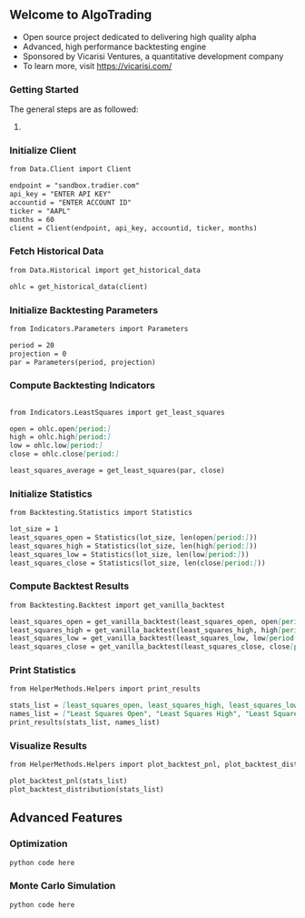## Welcome to AlgoTrading

- Open source project dedicated to delivering high quality alpha
- Advanced, high performance backtesting engine
- Sponsored by Vicarisi Ventures, a quantitative development company
- To learn more, visit https://vicarisi.com/

### Getting Started 

The general steps are as followed: 

1. 

### Initialize Client

```markdown
from Data.Client import Client

endpoint = "sandbox.tradier.com"
api_key = "ENTER API KEY"
accountid = "ENTER ACCOUNT ID"
ticker = "AAPL"
months = 60
client = Client(endpoint, api_key, accountid, ticker, months)
```

### Fetch Historical Data
```markdown
from Data.Historical import get_historical_data

ohlc = get_historical_data(client)
```

### Initialize Backtesting Parameters
```markdown
from Indicators.Parameters import Parameters

period = 20
projection = 0
par = Parameters(period, projection)
```

### Compute Backtesting Indicators
```markdown

from Indicators.LeastSquares import get_least_squares

open = ohlc.open[period:]
high = ohlc.high[period:]
low = ohlc.low[period:]
close = ohlc.close[period:]

least_squares_average = get_least_squares(par, close)

```

### Initialize Statistics
```markdown
from Backtesting.Statistics import Statistics

lot_size = 1
least_squares_open = Statistics(lot_size, len(open[period:]))
least_squares_high = Statistics(lot_size, len(high[period:]))
least_squares_low = Statistics(lot_size, len(low[period:]))
least_squares_close = Statistics(lot_size, len(close[period:]))
```

### Compute Backtest Results
```markdown
from Backtesting.Backtest import get_vanilla_backtest

least_squares_open = get_vanilla_backtest(least_squares_open, open[period:], least_squares_average)
least_squares_high = get_vanilla_backtest(least_squares_high, high[period:], least_squares_average)
least_squares_low = get_vanilla_backtest(least_squares_low, low[period:], least_squares_average)
least_squares_close = get_vanilla_backtest(least_squares_close, close[period:], least_squares_average)
```

### Print Statistics
```markdown
from HelperMethods.Helpers import print_results

stats_list = [least_squares_open, least_squares_high, least_squares_low, least_squares_close]
names_list = ["Least Squares Open", "Least Squares High", "Least Squares Low", "Least Squares Close"]
print_results(stats_list, names_list)
```

### Visualize Results
```markdown
from HelperMethods.Helpers import plot_backtest_pnl, plot_backtest_distribution

plot_backtest_pnl(stats_list)
plot_backtest_distribution(stats_list)
```

## Advanced Features

### Optimization
```markdown
python code here
```

### Monte Carlo Simulation
```markdown
python code here
```
